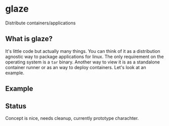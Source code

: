 # glaze

Distribute containers/applications

## What is glaze?
It's little code but actually many things. You can think of it as a
distribution agnostic way to package applications for linux. The only
requirement on the operating system is a `tar` binary. Another way to view it
is as a standalone container runner or as an way to deploy containers. Let's
look at an example.

## Example

## Status
Concept is nice, needs cleanup, currently prototype charachter.
